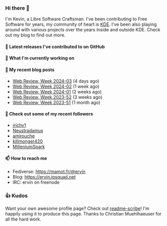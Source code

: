 ### Hi there 👋

I'm Kevin, a Libre Software Craftsman. I've been contributing to Free Software for years,
my community of heart is [KDE](https://kde.org). I've been also playing around with various
projects over the years inside and outside KDE. Check out my blog to find out more.

#### 🔭 Latest releases I've contributed to on GitHub


#### 🌱 What I'm currently working on


#### 📜 My recent blog posts

- [Web Review, Week 2024-03](https://ervin.ipsquad.net/blog/2024/01/19/web-review-week-2024-03/) (4 days ago)
- [Web Review, Week 2024-02](https://ervin.ipsquad.net/blog/2024/01/12/web-review-week-2024-02/) (1 week ago)
- [Web Review, Week 2024-01](https://ervin.ipsquad.net/blog/2024/01/05/web-review-week-2024-01/) (2 weeks ago)
- [Web Review, Week 2023-52](https://ervin.ipsquad.net/blog/2023/12/29/web-review-week-2023-52/) (3 weeks ago)
- [Web Review, Week 2023-51](https://ervin.ipsquad.net/blog/2023/12/22/web-review-week-2023-51/) (1 month ago)

#### 👯 Check out some of my recent followers

- [jrichy1](https://github.com/jrichy1)
- [Neustradamus](https://github.com/Neustradamus)
- [amirouche](https://github.com/amirouche)
- [killmonger420](https://github.com/killmonger420)
- [MilleniumSpark](https://github.com/MilleniumSpark)

#### 📫 How to reach me

- Fediverse: https://mamot.fr/@ervin
- Blog: https://ervin.ipsquad.net
- IRC: ervin on freenode

### 👍 Kudos

Want your own awesome profile page? Check out [readme-scribe](https://github.com/muesli/readme-scribe)!
I'm happily using it to produce this page. Thanks to Christian Muehlhaeuser for all the hard work.

